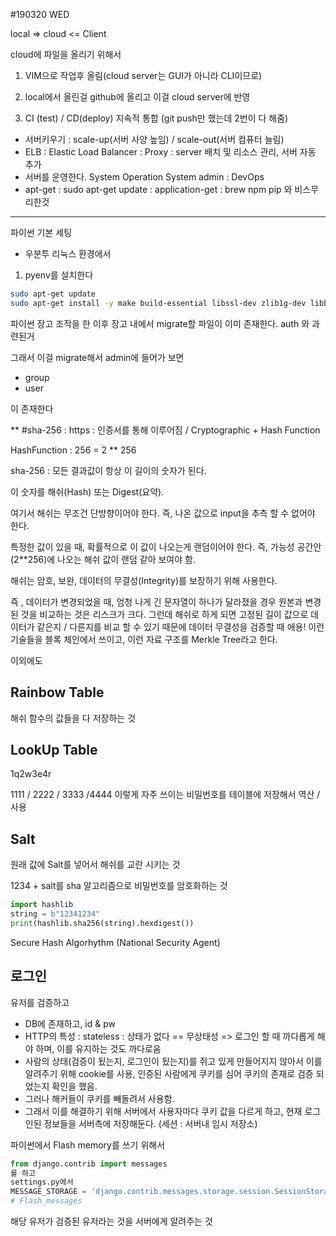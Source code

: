 #190320 WED

local => cloud  <= Client

cloud에 파일을 올리기 위해서

1) VIM으로 작업후 올림(cloud server는 GUI가 아니라 CLI이므로)

2) local에서 올린걸 github에 올리고 이걸 cloud server에 반영

3) CI (test) / CD(deploy) 지속적 통합 (git push만 했는데 2번이 다 해줌)

* 서버키우기 : scale-up(서버 사양 높임) / scale-out(서버 컴퓨터 늘림)
* ELB : Elastic Load Balancer : Proxy : server 배치 및 리소스 관리, 서버 자동 추가
* 서버를 운영한다. System Operation System admin : DevOps
* apt-get : sudo apt-get update : application-get : brew npm pip 와 비스무리한것

***

파이썬 기본 세팅

* 우분투 리눅스 환경에서

1. pyenv를 설치한다

```bash
sudo apt-get update
sudo apt-get install -y make build-essential libssl-dev zlib1g-dev libbz2-dev libreadline-dev libsqlite3-dev wget curl llvm libncurses5-dev libncursesw5-dev xz-utils tk-dev libffi-dev liblzma-dev python-openssl git

```

파이썬 장고 조작을 한 이후 장고 내에서 migrate할 파일이 이미 존재한다. auth 와 과련된거

그래서 이걸 migrate해서 admin에 들어가 보면

* group
* user

이 존재한다

** #sha-256 : https : 인증서를 통해 이루어짐 / Cryptographic + Hash Function

HashFunction : 256 = 2 ** 256

sha-256 : 모든 결과값이 항상 이 길이의 숫자가 된다.

이 숫자를 해쉬(Hash) 또는 Digest(요약).

여기서 해쉬는 무조건 단방향이어야 한다. 즉, 나온 값으로 input을 추측 할 수 없어야 한다.

특정한 값이 있을 때, 확률적으로 이 값이 나오는게 랜덤이어야 한다. 즉, 가능성 공간안(2**256)에 나오는 해쉬 값이 랜덤 같아 보여야 함.

해쉬는 암호, 보완, 데이터의 무결성(Integrity)를 보장하기 위해 사용한다.

즉 , 데이터가 변경되었을 때, 엄청 나게 긴 문자열이 하나가 달라졌을 경우 원본과 변경된 것을 비교하는 것은 리스크가 크다. 그런데 해쉬로 하게 되면 고정된 길이 값으로 데이터가 같은지 / 다른지를 비교 할 수 있기 때문에 데이터 무결성을 검증할 때 애용!  이런 기술들을 블록 체인에서 쓰이고, 이런 자료 구조를 Merkle Tree라고 한다.

이외에도 

## Rainbow Table

해쉬 함수의 값들을 다 저장하는 것

## LookUp Table

1q2w3e4r

1111 / 2222 / 3333 /4444 이렇게 자주 쓰이는 비밀번호를 테이블에 저장해서 역산 / 사용

## Salt

원래 값에 Salt를 넣어서 해쉬를 교란 시키는 것

1234 + salt를 sha 알고리즘으로 비밀번호를 암호화하는 것

```python
import hashlib
string = b"12341234"
print(hashlib.sha256(string).hexdigest())
```



Secure Hash Algorhythm (National Security Agent)

## 로그인

유저를 검증하고

- DB에 존재하고, id & pw 
- HTTP의 특성 : stateless : 상태가 없다  == 무상태성 => 로그인 할 때 까다롭게 해야 하며, 이를 유지하는 것도 까다로움
- 사람의 상태(검증이 됬는지, 로그인이 됬는지)를 쥐고 있게 만들어지지 않아서 이를 알려주기 위해 cookie를 사용, 인증된 사람에게 쿠키를 심어 쿠키의 존재로 검증 되었는지 확인을 했음.
- 그러나 해커들이 쿠키를 빼돌려서 사용함.
- 그래서 이를 해결하기 위해 서버에서 사용자마다 쿠키 값을 다르게 하고, 현재 로그인된 정보들을 서버측에 저장해둔다. (세션 : 서버내 임시 저장소)

파이썬에서 Flash memory를 쓰기 위해서

```python
from django.contrib import messages
를 하고
settings.py에서
MESSAGE_STORAGE = 'django.contrib.messages.storage.session.SessionStorage' 를 입력
# Flash_messages
```



해당 유저가 검증된 유저라는 것을 서버에게 알려주는 것